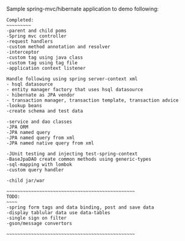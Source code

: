 Sample spring-mvc/hibernate application to demo following:
~~~~~~~~~~~~~~~~~~~~~~~~~~~~~~~~~~~~~~~~~~~~~~~~~~~~~~~~~~~~
Completed:
~~~~~~~~~
-parent and child poms
-Spring mvc controller
-request handlers
-custom method annotation and resolver
-interceptor
-custom tag using java class
-custom tag using tag file
-application context listener

Handle following using spring server-context xml
- hsql datasource
- entity manager factory that uses hsql datasource
- hibernate as JPA vendor
- transaction manager, transaction template, transaction advice 
-lookup beans
-create schema and test data

-service and dao classes
-JPA ORM
-JPA named query
-JPA named query from xml
-JPA named native query from xml

-JUnit testing and injecting test-spring-context
-BaseJpaDAO create common methods using generic-types
-sql-mapping with lombok
-custom query handler

-child jar/war  

~~~~~~~~~~~~~~~~~~~~~~~~~~~~~~~~~~~~~~~~~~~~~~~
TODO:
~~~~
-spring form tags and data binding, post and save data
-display tablular data use data-tables
-single sign on filter
-gson/message convertors

~~~~~~~~~~~~~~~~~~~~~~~~~~~~~~~~~~~~~~~~~~~~~~~

